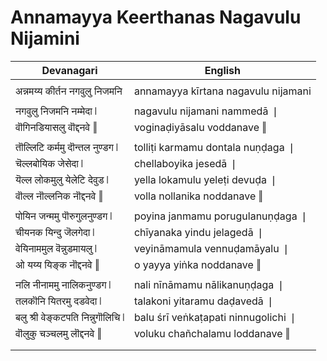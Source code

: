 # Annamayya Keerthanas Nagavulu Nijamini

| Devanagari | English |
| ------ | ------ |
|  |  |
| अन्नमय्य कीर्तन नगवुलु निजमनि   | annamayya kīrtana nagavulu nijamani   |
|  |  |
| नगवुलु निजमनि नम्मेदा ❘   | nagavulu nijamani nammedā ❘   |
| वॊगिनडियासलु वॊद्दनवे ‖   | voginaḍiyāsalu voddanave ‖   |
|  |  |
| तॊल्लिटि कर्ममु दॊन्तल नुण्डग ❘   | tolliṭi karmamu dontala nuṇḍaga ❘   |
| चॆल्लबोयिक जेसेदा ❘   | chellaboyika jesedā ❘   |
| यॆल्ल लोकमुलु येलेटि देवुड ❘   | yella lokamulu yeleṭi devuḍa ❘   |
| वॊल्ल नॊल्लनिक नॊद्दनवे ‖   | volla nollanika noddanave ‖   |
|  |  |
| पोयिन जन्ममु पॊरुगुलनुण्डग ❘   | poyina janmamu porugulanuṇḍaga ❘   |
| चीयनक यिन्दु जॆलगेदा ❘   | chīyanaka yindu jelagedā ❘   |
| वेयिनाममुल वॆन्नुडमायलु ❘   | veyināmamula vennuḍamāyalu ❘   |
| ओ यय्य यिङ्क नॊद्दनवे ‖   | o yayya yiṅka noddanave ‖   |
|  |  |
| नलि नीनाममु नालिकनुण्डग ❘   | nali nīnāmamu nālikanuṇḍaga ❘   |
| तलकॊनि यितरमु दडवेदा ❘   | talakoni yitaramu daḍavedā ❘   |
| बलु श्री वेङ्कटपति निन्नुगॊलिचि ❘   | balu śrī veṅkaṭapati ninnugolichi ❘   |
| वॊलुकु चञ्चलमु लॊद्दनवे ‖   | voluku chañchalamu loddanave ‖   |
|  |  |
|  |  |
